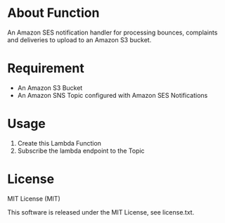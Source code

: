 # About Function

An Amazon SES notification handler for processing bounces, complaints and deliveries to upload to an Amazon S3 bucket.

# Requirement

- An Amazon S3 Bucket
- An Amazon SNS Topic configured with Amazon SES Notifications

# Usage

1. Create this Lambda Function
2. Subscribe the lambda endpoint to the Topic

# License

MIT License (MIT)

This software is released under the MIT License, see license.txt.
